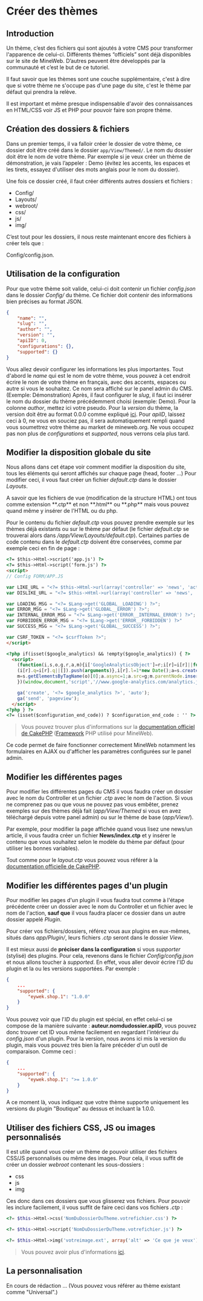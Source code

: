 # Créer des thèmes

## Introduction

Un thème, c’est des fichiers qui sont ajoutés à votre CMS pour transformer l'apparence de celui-ci. Différents thèmes “officiels” sont déjà disponibles sur le site de MineWeb. D’autres peuvent être développés par la communauté et c’est le but de ce tutoriel.

Il faut savoir que les thèmes sont une couche supplémentaire, c'est à dire que si votre thème ne s'occupe pas d'une page du site, c'est le thème par défaut qui prendra la relève.

<aside class="alert alert-info">Il est important et même presque indispensable d'avoir des connaissances en HTML/CSS voir JS et PHP pour pouvoir faire son propre thème.</aside>


## Création des dossiers & fichiers

Dans un premier temps, il va falloir créer le dossier de votre thème, ce dossier doit être créé dans le dossier `app/View/Themed/`. Le nom du dossier doit être le nom de votre thème. Par exemple si je veux créer un thème de démonstration, je vais l’appeler : Demo (évitez les accents, les espaces et les tirets, essayez d'utiliser des mots anglais pour le nom du dossier).

Une fois ce dossier créé, il faut créer différents autres dossiers et fichiers :

- Config/
- Layouts/
- webroot/
 - css/
 - js/
 - img/

C’est tout pour les dossiers, il nous reste maintenant encore des fichiers à créer tels que :

Config/config.json.

## Utilisation de la configuration

Pour que votre thème soit valide, celui-ci doit contenir un fichier _config.json_ dans le dossier _Config/_ du thème. Ce fichier doit contenir des informations bien précises au format JSON.

```json
{
    "name": "",
    "slug": "",
    "author": "",
    "version": "",
    "apiID": 0,
    "configurations": {},
    "supported": {}
}
```

Vous allez devoir configurer les informations les plus importantes.
Tout d'abord le _name_ qui est le nom de votre thème, vous pouvez à cet endroit écrire le nom de votre thème en français, avec des accents, espaces ou autre si vous le souhaitez. Ce nom sera affiché sur le panel admin du CMS. (Exemple: Démonstration)
Après, il faut configurer le _slug_, il faut ici insérer le nom du dossier du thème précédemment choisi (exemple: Demo).
Pour la colonne _author_, mettez ici votre pseudo.
Pour la _version_ du thème, la version doit être au format 0.0.0 comme expliqué [ici](http://semver.org).
Pour _apiID_, laissez ceci à 0, ne vous en souciez pas, il sera automatiquement rempli quand vous soumettrez votre thème au market de mineweb.org.
Ne vous occupez pas non plus de _configurations_ et _supported_, nous verrons cela plus tard.

## Modifier la disposition globale du site

Nous allons dans cet étape voir comment modifier la disposition du site, tous les éléments qui seront affichés sur chaque page (head, footer ...)
Pour modifier ceci, il vous faut créer un fichier _default.ctp_ dans le dossier _Layouts_.

<aside class="alert alert-info">A savoir que les fichiers de vue (modification de la structure HTML) ont tous comme extension **.ctp** et non **.html** ou **.php** mais vous pouvez quand même y insérer de l'HTML ou du php.</aside>

Pour le contenu du fichier _default.ctp_ vous pouvez prendre exemple sur les thèmes déjà existants ou sur le thème par défaut (le fichier _default.ctp_ se trouverai alors dans _/app/View/Layouts/default.ctp_).
Certaines parties de code contenu dans le _default.ctp_ doivent être conservées, comme par exemple ceci en fin de page :

```html
<?= $this->Html->script('app.js') ?>
<?= $this->Html->script('form.js') ?>
<script>
// Config FORM/APP.JS

var LIKE_URL = "<?= $this->Html->url(array('controller' => 'news', 'action' => 'like')) ?>";
var DISLIKE_URL = "<?= $this->Html->url(array('controller' => 'news', 'action' => 'dislike')) ?>";

var LOADING_MSG = "<?= $Lang->get('GLOBAL__LOADING') ?>";
var ERROR_MSG = "<?= $Lang->get('GLOBAL__ERROR') ?>";
var INTERNAL_ERROR_MSG = "<?= $Lang->get('ERROR__INTERNAL_ERROR') ?>";
var FORBIDDEN_ERROR_MSG = "<?= $Lang->get('ERROR__FORBIDDEN') ?>"
var SUCCESS_MSG = "<?= $Lang->get('GLOBAL__SUCCESS') ?>";

var CSRF_TOKEN = "<?= $csrfToken ?>";
</script>

<?php if(isset($google_analytics) && !empty($google_analytics)) { ?>
  <script>
    (function(i,s,o,g,r,a,m){i['GoogleAnalyticsObject']=r;i[r]=i[r]||function(){
    (i[r].q=i[r].q||[]).push(arguments)},i[r].l=1*new Date();a=s.createElement(o),
    m=s.getElementsByTagName(o)[0];a.async=1;a.src=g;m.parentNode.insertBefore(a,m)
    })(window,document,'script','//www.google-analytics.com/analytics.js','ga');

    ga('create', '<?= $google_analytics ?>', 'auto');
    ga('send', 'pageview');
  </script>
<?php } ?>
<?= (isset($configuration_end_code)) ? $configuration_end_code : '' ?>
```
>Vous pouvez trouver plus d'informations sur la [documentation officiel de CakePHP](http://book.cakephp.org/2.0/fr/views.html) ([Framework](https://fr.wikipedia.org/wiki/Framework) PHP utilisé pour MineWeb).


Ce code permet de faire fonctionner correctement MineWeb notamment les formulaires en AJAX ou d'afficher les paramètres configurées sur le panel admin.

## Modifier les différentes pages

Pour modifier les différentes pages du CMS il vous faudra créer un dossier avec le nom du Controller et un fichier _.ctp_ avec le nom de l'action. Si vous ne comprenez pas ou que vous ne pouvez pas vous embêter, prenez exemples sur des thèmes déjà fait (_app/View/Themed_ si vous en avez téléchargé depuis votre panel admin) ou sur le thème de base  (_app/View/_).

Par exemple, pour modifier la page affichée quand vous lisez une news/un article, il vous faudra créer un fichier **News/index.ctp** et y insérer le contenu que vous souhaitez selon le modèle du thème par défaut (pour utiliser les bonnes variables).

<aside class="alert alert-info">Tout comme pour le <em>layout.ctp</em> vous pouvez vous référer à la <a href="http://book.cakephp.org/2.0/fr/views.html">documentation officielle de CakePHP</a>.</aside>

## Modifier les différentes pages d'un plugin

Pour modifier les pages d'un plugin il vous faudra tout comme à l'étape précédente créer un dossier avec le nom du Controller et un fichier avec le nom de l'action, **sauf que** il vous faudra placer ce dossier dans un autre dossier appelé _Plugin_.

<aside class="alert alert-info">Pour créer vos fichiers/dossiers, référez vous aux plugins en eux-mêmes, situés dans <em>app/Plugin/</em>, leurs fichiers <em>.ctp</em> seront dans le dossier <em>View</em>.</aside>

Il est mieux aussi de **préciser dans la configuration** si vous _supporter_ (stylisé) des plugins. Pour cela, revenons dans le fichier _Config/config.json_ et nous allons toucher à _supported_. En effet, vous aller devoir écrire l'_ID_ du plugin et la ou les versions supportées. Par exemple :

```json
{
	...
    "supported": {
	    "eywek.shop.1": "1.0.0"
    }
}
```

Vous pouvez voir que l'_ID_ du plugin est spécial, en effet celui-ci se compose de la manière suivante : **auteur.nomdudossier.apiID**, vous pouvez donc trouver cet ID vous même facilement en regardant l'intérieur du _config.json_ d'un plugin.
Pour la version, nous avons ici mis la version du plugin, mais vous pouvez très bien la faire précéder d'un outil de comparaison. Comme ceci :

```json
{
	...
    "supported": {
	    "eywek.shop.1": ">= 1.0.0"
    }
}
```

A ce moment là, vous indiquez que votre thème supporte uniquement les versions du plugin "Boutique" au dessus et incluant la 1.0.0.

## Utiliser des fichiers CSS, JS ou images personnalisés

Il est utile quand vous créer un thème de pouvoir utiliser des fichiers CSS/JS personnalisés ou même des images.
Pour cela, il vous suffit de créer un dossier _webroot_ contenant les sous-dossiers :

- css
- js
- img

Ces donc dans ces dossiers que vous glisserez vos fichiers.
Pour pouvoir les inclure facilement, il vous suffit de faire ceci dans vos fichiers _.ctp_ :

```php
<?= $this->Html->css('NomDuDossierDuTheme.votrefichier.css') ?>
```

```php
<?= $this->Html->script('NomDuDossierDuTheme.votrefichier.js') ?>
```

```php
<?= $this->Html->img('votreimage.ext', array('alt' => 'Ce que je veux')) ?>
```

>Vous pouvez avoir plus d'informations [ici](http://book.cakephp.org/2.0/fr/core-libraries/helpers/html.html).

## La personnalisation

<aside class="alert alert-warning">En cours de rédaction ... (Vous pouvez vous référer au thème existant comme "Universal".)</aside>
